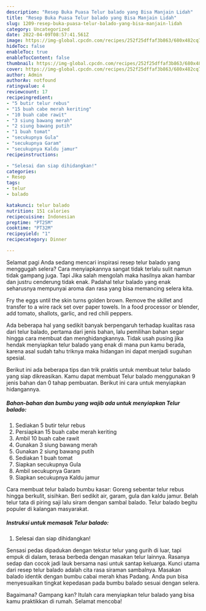 ```yaml
---
description: "Resep Buka Puasa Telur balado yang Bisa Manjain Lidah"
title: "Resep Buka Puasa Telur balado yang Bisa Manjain Lidah"
slug: 1209-resep-buka-puasa-telur-balado-yang-bisa-manjain-lidah
category: Uncategorized
date: 2022-04-09T08:57:41.561Z
image: https://img-global.cpcdn.com/recipes/252f25dffaf3b863/680x482cq70/telur-balado-foto-resep-utama.jpg
hideToc: false
enableToc: true
enableTocContent: false
thumbnail: https://img-global.cpcdn.com/recipes/252f25dffaf3b863/680x482cq70/telur-balado-foto-resep-utama.jpg
cover: https://img-global.cpcdn.com/recipes/252f25dffaf3b863/680x482cq70/telur-balado-foto-resep-utama.jpg
author: Admin
authorAv: notfound
ratingvalue: 4
reviewcount: 17
recipeingredient:
- "5 butir telur rebus"
- "15 buah cabe merah keriting"
- "10 buah cabe rawit"
- "3 siung bawang merah"
- "2 siung bawang putih"
- "1 buah tomat"
- "secukupnya Gula"
- "secukupnya Garam"
- "secukupnya Kaldu jamur"
recipeinstructions:

- "Selesai dan siap dihidangkan!"
categories:
- Resep
tags:
- telur
- balado

katakunci: telur balado 
nutrition: 151 calories
recipecuisine: Indonesian
preptime: "PT25M"
cooktime: "PT32M"
recipeyield: "1"
recipecategory: Dinner

---
```



Selamat pagi Anda sedang mencari inspirasi resep telur balado yang menggugah selera? Cara menyiapkannya sangat tidak terlalu sulit namun tidak gampang juga. Tapi Jika salah mengolah maka hasilnya akan hambar dan justru cenderung tidak enak. Padahal telur balado yang enak seharusnya mempunyai aroma dan rasa yang bisa memancing selera kita.


Fry the eggs until the skin turns golden brown. Remove the skillet and transfer to a wire rack set over paper towels. In a food processor or blender, add tomato, shallots, garlic, and red chili peppers.

Ada beberapa hal yang sedikit banyak berpengaruh terhadap kualitas rasa dari telur balado, pertama dari jenis bahan, lalu pemilihan bahan segar hingga cara membuat dan menghidangkannya. Tidak usah pusing jika hendak menyiapkan telur balado yang enak di mana pun kamu berada, karena asal sudah tahu triknya maka hidangan ini dapat menjadi suguhan spesial.


Berikut ini ada beberapa tips dan trik praktis untuk membuat telur balado yang siap dikreasikan. Kamu dapat membuat Telur balado menggunakan 9 jenis bahan dan 0 tahap pembuatan. Berikut ini cara untuk menyiapkan hidangannya.

<!--inarticleads1-->

##### Bahan-bahan dan bumbu yang wajib ada untuk menyiapkan Telur balado:

1. Sediakan 5 butir telur rebus
1. Persiapkan 15 buah cabe merah keriting
1. Ambil 10 buah cabe rawit
1. Gunakan 3 siung bawang merah
1. Gunakan 2 siung bawang putih
1. Sediakan 1 buah tomat
1. Siapkan secukupnya Gula
1. Ambil secukupnya Garam
1. Siapkan secukupnya Kaldu jamur


Cara membuat telur balado bumbu kasar: Goreng sebentar telur rebus hingga berkulit, sisihkan. Beri sedikit air, garam, gula dan kaldu jamur. Belah telur tata di piring saji lalu siram dengan sambal balado. Telur balado begitu populer di kalangan masyarakat. 

<!--inarticleads2-->

##### Instruksi untuk memasak Telur balado:


1. Selesai dan siap dihidangkan!

Sensasi pedas dipadukan dengan tekstur telur yang gurih di luar, tapi empuk di dalam, terasa berbeda dengan masakan telur lainnya. Rasanya sedap dan cocok jadi lauk bersama nasi untuk santap keluarga. Kunci utama dari resep telur balado adalah cita rasa siraman sambalnya. Masakan balado identik dengan bumbu cabai merah khas Padang. Anda pun bisa menyesuaikan tingkat kepedasan pada bumbu balado sesuai dengan selera. 

Bagaimana? Gampang kan? Itulah cara menyiapkan telur balado yang bisa kamu praktikkan di rumah. Selamat mencoba!
